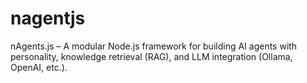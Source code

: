 # nagentjs
nAgents.js – A modular Node.js framework for building AI agents with personality, knowledge retrieval (RAG), and LLM integration (Ollama, OpenAI, etc.).
